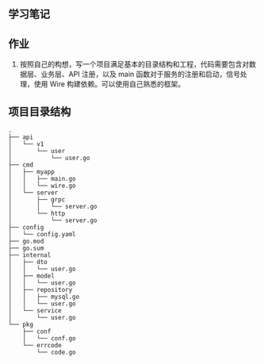 ## 学习笔记


## 作业

1. 按照自己的构想，写一个项目满足基本的目录结构和工程，代码需要包含对数据层、业务层、API 注册，以及 main 函数对于服务的注册和启动，信号处理，使用 Wire 构建依赖。可以使用自己熟悉的框架。

## 项目目录结构
```
.
├── api
│   └── v1
│       └── user
│           └── user.go
├── cmd
│   ├── myapp
│   │   ├── main.go
│   │   └── wire.go
│   └── server
│       ├── grpc
│       │   └── server.go
│       └── http
│           └── server.go
├── config
│   └── config.yaml
├── go.mod
├── go.sum
├── internal
│   ├── dto
│   │   └── user.go
│   ├── model
│   │   └── user.go
│   ├── repository
│   │   ├── mysql.go
│   │   └── user.go
│   └── service
│       └── user.go
└── pkg
    ├── conf
    │   └── conf.go
    └── errcode
        └── code.go

```